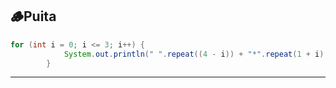 ## 🪵Puita
```java
for (int i = 0; i <= 3; i++) {
            System.out.println(" ".repeat((4 - i)) + "*".repeat(1 + i) + "*".repeat(i));
        }
```
___


